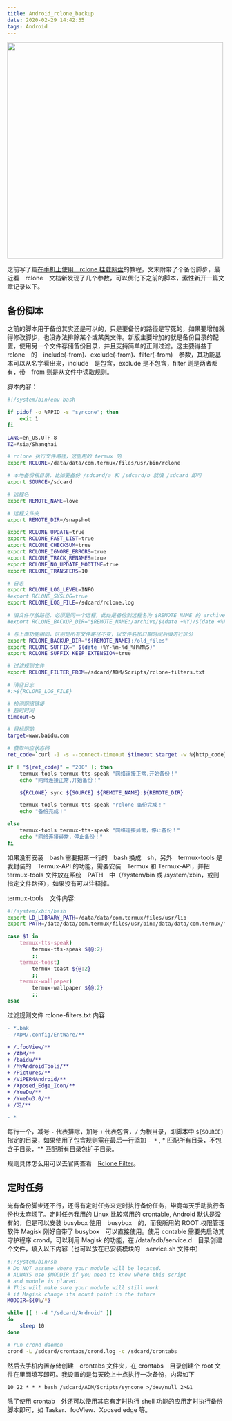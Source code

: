 ```yaml
---
title: Android_rclone_backup
date: 2020-02-29 14:42:35
tags: Android
---
```

<img src="https://i.loli.net/2020/02/29/Yfqraxhwpugl3Uo.jpg" width="500" />
<!-- more -->

之前写了篇[在手机上使用　rclone 挂载网盘](https://hoshizora.tw/posts/)的教程，文末附带了个备份脚步，最近看　rclone　文档新发现了几个参数，可以优化下之前的脚本，索性新开一篇文章记录以下。

## 备份脚本

之前的脚本用于备份其实还是可以的，只是要备份的路径是写死的，如果要增加就得修改脚步，也没办法排除某个或某类文件。新版主要增加的就是备份目录的配置，使用另一个文件存储备份目录，并且支持简单的正则过滤。这主要得益于　rclone　的　include(-from)、exclude(-from)、filter(-from)　参数，其功能基本可以从名字看出来，include　是包含，exclude 是不包含，filter 则是两者都有，带　from 则是从文件中读取规则。

脚本内容：

``` bash
#!/system/bin/env bash

if pidof -o %PPID -s "syncone"; then
    exit 1
fi

LANG=en_US.UTF-8
TZ=Asia/Shanghai

# rclone 执行文件路径，这里用的 termux 的
export RCLONE=/data/data/com.termux/files/usr/bin/rclone

# 本地备份根目录，比如要备份 /sdcard/a 和 /sdcard/b 就填 /sdcard 即可
export SOURCE=/sdcard

# 远程名
export REMOTE_NAME=love

# 远程文件夹
export REMOTE_DIR=/snapshot

export RCLONE_UPDATE=true
export RCLONE_FAST_LIST=true
export RCLONE_CHECKSUM=true
export RCLONE_IGNORE_ERRORS=true
export RCLONE_TRACK_RENAMES=true
export RCLONE_NO_UPDATE_MODTIME=true
export RCLONE_TRANSFERS=10

# 日志
export RCLONE_LOG_LEVEL=INFO
#export RCLONE_SYSLOG=true
export RCLONE_LOG_FILE=/sdcard/rclone.log

# 旧文件存放路径，必须是同一个远程，此处是备份到远程名为 $REMOTE_NAME 的 archive 目录下，并以 年/日期时间 为目录名进行区分，文件名不变。
#export RCLONE_BACKUP_DIR="$REMOTE_NAME:/archive/$(date +%Y)/$(date +%F_%R)"

# 与上面功能相同，区别是所有文件路径不变，以文件名加日期时间后缀进行区分
export RCLONE_BACKUP_DIR="${REMOTE_NAME}:/old_files"
export RCLONE_SUFFIX="_$(date +%Y-%m-%d_%H%M%S)"
export RCLONE_SUFFIX_KEEP_EXTENSION=true

# 过滤规则文件
export RCLONE_FILTER_FROM=/sdcard/ADM/Scripts/rclone-filters.txt

# 清空日志
#:>${RCLONE_LOG_FILE}

# 检测网络链接
# 超时时间
timeout=5

# 目标网站
target=www.baidu.com

# 获取响应状态码
ret_code=`curl -I -s --connect-timeout $timeout $target -w %{http_code} | tail -n1`

if [ "${ret_code}" = "200" ]; then
    termux-tools termux-tts-speak "网络连接正常,开始备份！"
    echo "网络连接正常,开始备份！"

    ${RCLONE} sync ${SOURCE} ${REMOTE_NAME}:${REMOTE_DIR}

    termux-tools termux-tts-speak "rclone 备份完成！"
    echo "备份完成！"

else
    termux-tools termux-tts-speak "网络连接异常，停止备份！"
    echo "网络连接异常，停止备份！"
fi
```

如果没有安装　bash 需要把第一行的　bash 换成　sh，另外　termux-tools 是我封装的　Termux-API 的功能，需要安装　Termux 和 Termux-API，并把　termux-tools 文件放在系统　PATH　中（/system/bin 或 /system/xbin，或则指定文件路径），如果没有可以注释掉。

termux-tools　文件内容:

``` bash
#!/system/xbin/bash
export LD_LIBRARY_PATH=/data/data/com.termux/files/usr/lib
export PATH=/data/data/com.termux/files/usr/bin:/data/data/com.termux/files/usr/bin/applets

case $1 in
    termux-tts-speak)
        termux-tts-speak ${@:2}
        ;;
    termux-toast)
        termux-toast ${@:2}
        ;;
    termux-wallpaper)
        termux-wallpaper ${@:2}
        ;;
esac
```

过滤规则文件 rclone-filters.txt 内容

``` diff
- *.bak
- /ADM/.config/EntWare/**

+ /.fooView/**
+ /ADM/**
+ /baidu/**
+ /MyAndroidTools/**
+ /Pictures/**
+ /ViPER4Android/**
+ /Xposed_Edge_Icon/**
+ /YueDu/**
+ /YueDu3.0/**
+ /习/**

- *
```

每行一个，减号 `-` 代表排除，加号 `+` 代表包含，`/` 为根目录，即脚本中 `${SOURCE}` 指定的目录，如果使用了包含规则需在最后一行添加 `- *` , \* 匹配所有目录，不包含子目录，** 匹配所有目录包扩子目录。

规则具体怎么用可以去官网查看　[Rclone Filter](https://rclone.org/filtering/)。

## 定时任务

光有备份脚步还不行，还得有定时任务来定时执行备份任务，毕竟每天手动执行备份也太麻烦了。定时任务我用的 Linux 比较常用的 crontable, Android 默认是没有的，但是可以安装 busybox 使用　busybox　的，而我所用的 ROOT 权限管理软件 Magisk 刚好自带了 busybox　可以直接使用。使用 contable 需要先启动其守护程序 crond，可以利用 Magisk 的功能，在 /data/adb/service.d　目录创建个文件，填入以下内容（也可以放在已安装模块的　service.sh 文件中）

``` bash
#!/system/bin/sh
# Do NOT assume where your module will be located.
# ALWAYS use $MODDIR if you need to know where this script
# and module is placed.
# This will make sure your module will still work
# if Magisk change its mount point in the future
MODDIR=${0%/*}

while [[ ! -d "/sdcard/Android" ]]
do
    sleep 10
done

# run crond daemon
crond -L /sdcard/crontabs/crond.log -c /sdcard/crontabs
```

然后去手机内置存储创建　crontabs 文件夹，在 crontabs　目录创建个 root 文件在里面填写即可。我设置的是每天晚上十点执行一次备份，内容如下

``` crontab
10 22 * * * bash /sdcard/ADM/Scripts/syncone >/dev/null 2>&1
```

除了使用 crontab　外还可以使用其它有定时执行 shell 功能的应用定时执行备份脚本即可，如 Tasker、fooView、Xposed edge 等。
